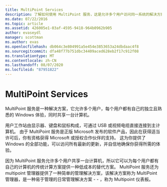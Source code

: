 ```yaml
---
title: MultiPoint Services
description: 了解如何使用 MultiPoint 服务，这是允许多个用户访问同一系统的解决方案
ms.date: 07/22/2016
ms.topic: article
ms.assetid: 426005e1-03af-4595-9418-964b0962b905
author: evaseydl
manager: scottman
ms.author: evas
ms.openlocfilehash: db064c3e804991a5e454e3853653a24dbdaac4f8
ms.sourcegitcommit: dfa48f77b751dbc34409aced628eb2f17c912f08
ms.translationtype: MT
ms.contentlocale: zh-CN
ms.lasthandoff: 08/07/2020
ms.locfileid: "87951822"
---
```

# <a name="multipoint-services"></a>MultiPoint Services
MultiPoint 服务是一种解决方案，它允许多个用户，每个用户都有自己的独立且熟悉的 Windows 体验，同时共享一台计算机。

用户工作站由显示器、键盘和鼠标构成，可通过 USB 或视频电缆直接连接到主计算机。 由于 MultiPoint 服务是正版 Microsoft 发布的软件产品，因此在获得适当许可后，你有资格获得 Microsoft 或授权合作伙伴的支持。 这为你提供了 Windows 的全部功能，可以访问所有最新的更新，并自信地确保你获得所需的体验。

因为 MultiPoint 服务允许多个用户共享一台计算机，所以它可以为每个用户都有自己的计算机的传统计算方案提供一种低成本的替代方案。 MultiPoint 服务还为 multipoint 管理器提供了一种简单的管理解决方案，该解决方案称为 MultiPoint 管理器，是一种易于管理的日常管理解决方案 \- \- ，称为 Multipoint 仪表板。
